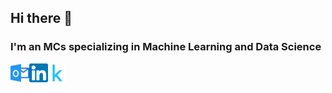 ## Hi there 👋

### I'm an MCs specializing in Machine Learning and Data Science


<a href="mailto:aviveiros2012@gmail.com">
  <img align="left" alt="Guilherme email" width="30px" src="https://raw.githubusercontent.com/FallenFoil/FallenFoil/master/assets/hotmail.svg" />
</a>
<a href="https://www.linkedin.com/in/guilherme-viveiros-28985418b/">
  <img align="left" alt="Guilherme LinkedIn" width="30px" src="https://raw.githubusercontent.com/FallenFoil/FallenFoil/master/assets/linkedin.svg" />
</a>
<a href="https://www.kaggle.com/guilhermeviveiros/">
  <img align="left" alt="Guilherme Kaggle" width="30px" src="https://github.com/GuilhermeViveiros/GuilhermeViveiros/blob/master/k.png" />
</a>

<br />
<br />

<!--

Here are some ideas to get you started:

- 🔭 I’m currently doing my disseration on 

- 🌱 I’m always learning new Machine Learning techniques

- 👯 I’m looking to collaborate on ...

- 🤔 I’m looking for help with ...

- 😄 Pronouns: ...
- ⚡ Fun fact: ...

-->

